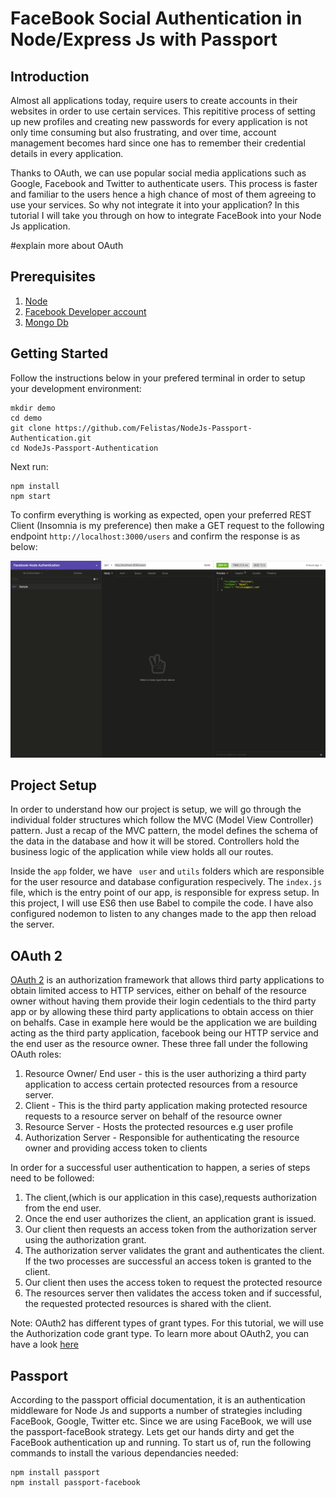 # FaceBook Social Authentication in Node/Express Js with Passport
## Introduction
Almost all applications today, require users to create accounts in their websites in order to use certain services. This repititive process of setting up new profiles and creating new passwords for every application is not only time consuming but also frustrating, and over time, account management becomes hard since one has to remember their credential details  in every application. 

Thanks to OAuth, we can use popular social media applications such as Google, Facebook and Twitter to authenticate users. This process is faster and familiar to the users hence a high chance of most of them agreeing to use your services. So why not integrate it into your application? In this tutorial I will take you through on how to integrate FaceBook into your Node Js application.

 #explain more about OAuth

## Prerequisites
1. [Node](https://nodejs.org/en/)
2. [Facebook Developer account](https://developers.facebook.com/)
3. [Mongo Db](https://docs.mongodb.com/manual/installation/)

## Getting Started
Follow the instructions below in your prefered terminal in order to setup your development environment:
```
mkdir demo
cd demo
git clone https://github.com/Felistas/NodeJs-Passport-Authentication.git
cd NodeJs-Passport-Authentication
```

Next run:
```
npm install
npm start
```

To confirm everything is working as expected, open your preferred REST Client (Insomnia is my preference) then make a GET request to the following endpoint `http://localhost:3000/users` and confirm the response is as below:


![Home](https://github.com/Felistas/NodeJs-Passport-Authentication/blob/master/Screen%20Shot%202019-10-09%20at%2017.28.04.png)


## Project Setup

In order to understand how our project is setup, we will go through the individual folder structures which follow the MVC (Model View Controller) pattern. Just a recap of the MVC pattern, the model defines the schema of the data in the database and how it will be stored. Controllers hold the business logic of the application while view holds all our routes.

Inside the `app` folder, we have ` user` and `utils` folders which are responsible for the user resource and database configuration respecively. The `index.js` file, which is the entry point of our app, is responsible for express setup. In this project, I will use ES6 then use Babel to compile the code. I have also configured nodemon to listen to any changes made to the app then reload the server.

## OAuth 2
[OAuth 2](https://oauth.net/2/) is an authorization framework that allows third party applications to obtain limited access to HTTP services, either on behalf of the resource owner without having them provide their login cedentials to the third party app or by allowing these third party applications to obtain access on thier on behalfs. Case in example here would be the application we are building acting as the third party application, facebook being our HTTP service and the end user as the resource owner. These three fall under the following OAuth roles:

1. Resource Owner/ End user - this is the user authorizing a third party application to access certain protected resources from a resource server. 
2. Client - This is the third party application making protected resource requests to a resource server on behalf of the resource owner
3. Resource Server -  Hosts the protected resources e.g user profile
4. Authorization Server - Responsible for authenticating the resource owner and providing access token to clients 

In order for a successful user authentication to happen, a series of steps need to be followed:

1. The client,(which is our application in this case),requests authorization from the end user. 
2. Once the end user authorizes the client, an application grant is issued.
3. Our client then requests an access token from the authorization server using the authorization grant. 
4. The authorization server validates the grant and authenticates the client. If the two processes are successful an access token is granted to the client. 
5. Our client then uses the access token to request the protected resource
6. The resources server then validates the access token and if successful, the requested protected resources is shared with the client. 

Note: OAuth2 has different types of grant types. For this tutorial, we will use the Authorization code grant type. To learn more about OAuth2, you can have a look [here](https://tools.ietf.org/html/rfc6749)

## Passport
According to the passport official documentation, it is an authentication middleware for Node Js and supports a number of strategies including FaceBook, Google, Twitter etc. Since we are using FaceBook, we will use the passport-faceBook strategy. Lets get our hands dirty and get the FaceBook authentication up and running. To start us of, run the following commands to install the various dependancies needed:

```
npm install passport
npm install passport-facebook
```



